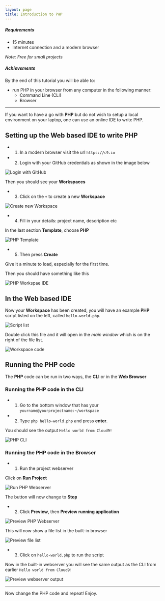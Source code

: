 ```yaml
---
layout: page
title: Introduction to PHP
---
```


##### Requirements

* 15 minutes
* Internet connection and a modern browser

*Note: Free for small projects*

##### Achievements

By the end of this tutorial you will be able to:

* run PHP in your browser from any computer in the following manner:
    * Command Line (CLI)
    * Browser

---

If you want to have a go with **PHP** but do not wish to setup a local environment on your laptop, one can use an online IDE to write PHP.

## Setting up the Web based IDE to write PHP

* 1. In a modern browser visit the url `https://c9.io`

* 2. Login with your GitHub credentials as shown in the image below

![Login with GitHub](assets/images/login.png)

Then you should see your **Workspaces**

* 3. Click on the `+` to create a new **Workspace**

![Create new Workspace](assets/images/workspace-add.png)

* 4. Fill in your details: project name, description etc

In the last section **Template**, choose **PHP**

![PHP Template](assets/images/workspace-php.png)

* 5. Then press **Create**

Give it a minute to load, especially for the first time.

Then you should have something like this

![PHP Workspae IDE](assets/images/workspace-ide.png)

## In the Web based IDE

Now your **Workspace** has been created, you will have an example **PHP** script listed on the left, called `hello-world.php`.

![Script list](assets/images/workspace-example-script.png)

Double click this file and it will open in the *main window* which is on the right of the file list.

![Workspace code](assets/images/workspace-code.png)

## Running the PHP code

The **PHP** code can be run in two ways, the **CLI** or in the **Web Browser**

### Running the PHP code in the CLI

* 1. Go to the bottom window that has your `yourname@yourprojectname:~/workspace`

* 2. Type `php hello-world.php` and press **enter**.

You should see the output `Hello world from Cloud9!`

![PHP CLI](assets/images/php-cli.png)

### Running the PHP code in the Browser

* 1. Run the project webserver

Click on **Run Project**

![Run PHP Webserver](assets/images/run-php-webserver.png)

The button will now change to **Stop**

* 2. Click **Preview**, then **Preview running application**

![Preview PHP Webserver](assets/images/preview-php-webserver.png)

This will now show a file list in the built-in browser

![Preview file list](assets/images/preview-file-list.png)

* 3. Click on `hello-world.php` to run the script

Now in the built-in webserver you will see the same output as the CLI from earlier `Hello world from Cloud9!`

![Preview webserver output](assets/images/php-webserver.png)

---

Now change the PHP code and repeat! Enjoy.
